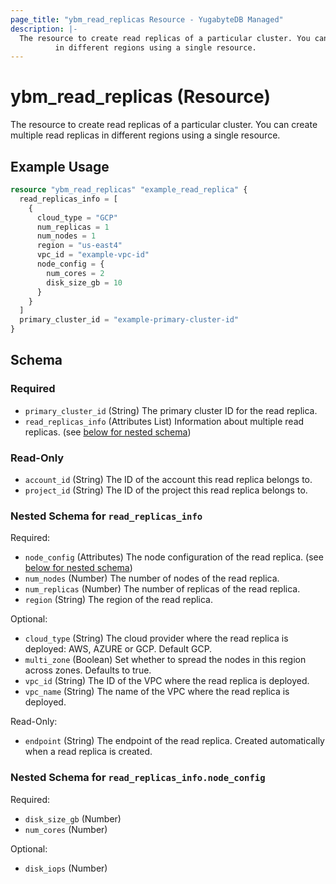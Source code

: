 ```yaml
---
page_title: "ybm_read_replicas Resource - YugabyteDB Managed"
description: |-
  The resource to create read replicas of a particular cluster. You can create multiple read replicas
          in different regions using a single resource.
---
```


# ybm_read_replicas (Resource)

The resource to create read replicas of a particular cluster. You can create multiple read replicas
		in different regions using a single resource.


## Example Usage

```terraform
resource "ybm_read_replicas" "example_read_replica" {
  read_replicas_info = [ 
    {
      cloud_type = "GCP"
      num_replicas = 1
      num_nodes = 1
      region = "us-east4"
      vpc_id = "example-vpc-id"
      node_config = {
        num_cores = 2
        disk_size_gb = 10
      }
    }
  ]
  primary_cluster_id = "example-primary-cluster-id"
}
```

<!-- schema generated by tfplugindocs -->
## Schema

### Required

- `primary_cluster_id` (String) The primary cluster ID for the read replica.
- `read_replicas_info` (Attributes List) Information about multiple read replicas. (see [below for nested schema](#nestedatt--read_replicas_info))

### Read-Only

- `account_id` (String) The ID of the account this read replica belongs to.
- `project_id` (String) The ID of the project this read replica belongs to.

<a id="nestedatt--read_replicas_info"></a>
### Nested Schema for `read_replicas_info`

Required:

- `node_config` (Attributes) The node configuration of the read replica. (see [below for nested schema](#nestedatt--read_replicas_info--node_config))
- `num_nodes` (Number) The number of nodes of the read replica.
- `num_replicas` (Number) The number of replicas of the read replica.
- `region` (String) The region of the read replica.

Optional:

- `cloud_type` (String) The cloud provider where the read replica is deployed: AWS, AZURE or GCP. Default GCP.
- `multi_zone` (Boolean) Set whether to spread the nodes in this region across zones. Defaults to true.
- `vpc_id` (String) The ID of the VPC where the read replica is deployed.
- `vpc_name` (String) The name of the VPC where the read replica is deployed.

Read-Only:

- `endpoint` (String) The endpoint of the read replica. Created automatically when a read replica is created.

<a id="nestedatt--read_replicas_info--node_config"></a>
### Nested Schema for `read_replicas_info.node_config`

Required:

- `disk_size_gb` (Number)
- `num_cores` (Number)

Optional:

- `disk_iops` (Number)
